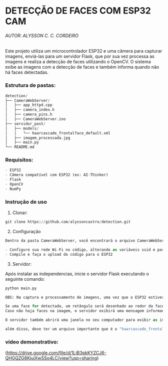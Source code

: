 # DETECÇÃO DE FACES COM ESP32 CAM

###### AUTOR: ALYSSON C. C. CORDEIRO

Este projeto utiliza um microcontrolador ESP32 e uma câmera para capturar imagens, enviá-las para um servidor Flask, que por sua vez processa as imagens e realiza a detecção de faces utilizando o OpenCV. O sistema exibe as imagens com a detecção de faces e também informa quando não há faces detectadas.

### Estrutura de pastas:

```python
detection/
├── CameraWebServer/
│   ├── app_httpd.cpp
│   ├── camera_index.h
│   ├── camera_pins.h
│   ├── CameraWebServer.ino
├── servidor_post/
│   ├── models/
│   │   └── haarcascade_frontalface_default.xml
│   ├── imagem_processada.jpg
│   ├── main.py
└── README.md
```

### Requisitos:

```python
- ESP32
- Câmera compatível com ESP32 (ex: AI-Thinker)
- Flask
- OpenCV
- NumPy
```

### Instrução de uso

1. Clonar: 

```python
git clone https://github.com/alyssoncastro/detection.git
```

2. Configuração

```python
Dentro da pasta CameraWebServer, você encontrará o arquivo CameraWebServer.ino, que deve ser carregado no ESP32 utilizando o Arduino IDE.

- Configure sua rede Wi-Fi no código, alterando as variáveis ssid e password.
- Compile e faça o upload do código para o ESP32
```

3. Servidor:

Após instalar as independencias, inicie o servidor Flask executando o seguinte comando:

```python
python main.py
```

```python
OBS: Na captura e processamento de imagens, uma vez que o ESP32 estiver conectado à rede Wi-Fi e o servidor Flask estiver em execução, o ESP32 irá capturar imagens e enviá-las para o servidor, que processará as imagens e detectará as faces.

Se uma face for detectada, um retângulo será desenhado ao redor da face e a imagem será exibida.
Caso não haja faces na imagem, o servidor exibirá uma mensagem informando que "Nenhuma face foi encontrada".

O servidor também abrirá uma janela no seu computador para exibir as imagens com os resultados da detecção de faces.

além disso, deve ter um arquivo importante que é o "haarcascade_frontalface_default.xml", que é um modelo de detecção de faces pré-treinado do OpenCV.
```

### vídeo demonstrativo:

(https://drive.google.com/file/d/1LjB3pkKYZCJ6-QHGQZG8KjujXwSSo4LC/view?usp=sharing)
